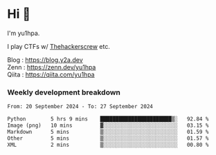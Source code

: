# Hi 👋

I'm yu1hpa.

I play CTFs w/ [Thehackerscrew](https://www.thehackerscrew.team/) etc.

Blog : https://blog.y2a.dev  
Zenn : https://zenn.dev/yu1hpa  
Qiita : https://qiita.com/yu1hpa  

### Weekly development breakdown

<!--START_SECTION:waka-->

```txt
From: 20 September 2024 - To: 27 September 2024

Python        5 hrs 9 mins    ███████████████████████▒░   92.84 %
Image (png)   10 mins         ▓░░░░░░░░░░░░░░░░░░░░░░░░   03.15 %
Markdown      5 mins          ▒░░░░░░░░░░░░░░░░░░░░░░░░   01.59 %
Other         5 mins          ▒░░░░░░░░░░░░░░░░░░░░░░░░   01.57 %
XML           2 mins          ▒░░░░░░░░░░░░░░░░░░░░░░░░   00.80 %
```

<!--END_SECTION:waka-->

